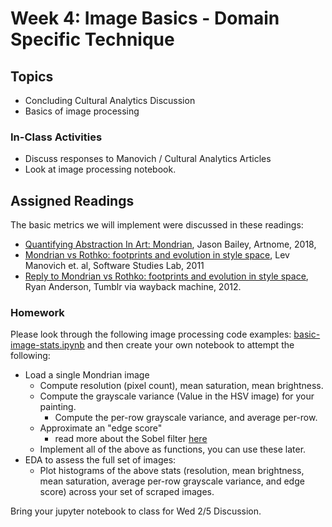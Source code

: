 # Week 4: Image Basics - Domain Specific Technique

## Topics

* Concluding Cultural Analytics Discussion
* Basics of image processing


### In-Class Activities

* Discuss responses to Manovich / Cultural Analytics Articles
* Look at image processing notebook.

## Assigned Readings

The basic metrics we will implement were discussed in these readings:
* [Quantifying Abstraction In Art: Mondrian](https://www.artnome.com/news/2018/4/11/quantifying-modrian-journey-to-abstraction), Jason Bailey, Artnome, 2018,  
* [Mondrian vs Rothko: footprints and evolution in style space](http://lab.softwarestudies.com/2011/06/mondrian-vs-rothko-footprints-and.html), Lev Manovich et. al, Software Studies Lab, 2011
* [Reply to Mondrian vs Rothko: footprints and evolution in style space](https://web.archive.org/web/20120717071426/http://iwasnteventhere.tumblr.com/post/7882377942/reply-to-mondrian-vs-rothko-footprints-and-evolution), Ryan Anderson, Tumblr via wayback machine, 2012.

### Homework

Please look through the following image processing code examples: [basic-image-stats.ipynb](notebooks/basic-image-stats.ipynb) and then create your own notebook to attempt the following: 

* Load a single Mondrian image
  * Compute resolution (pixel count), mean saturation, mean brightness.
  * Compute the grayscale variance (Value in the HSV image) for your painting. 
    * Compute the per-row grayscale variance, and average per-row.
  * Approximate an "edge score"
    * read more about the Sobel filter [here](https://en.wikipedia.org/wiki/Sobel_operator)
  * Implement all of the above as functions, you can use these later.
* EDA to assess the full set of images:
  * Plot histograms of the above stats (resolution, mean brightness, mean saturation, average per-row grayscale variance, and edge score) across your set of scraped images. 
  
Bring your jupyter notebook to class for Wed 2/5 Discussion.
